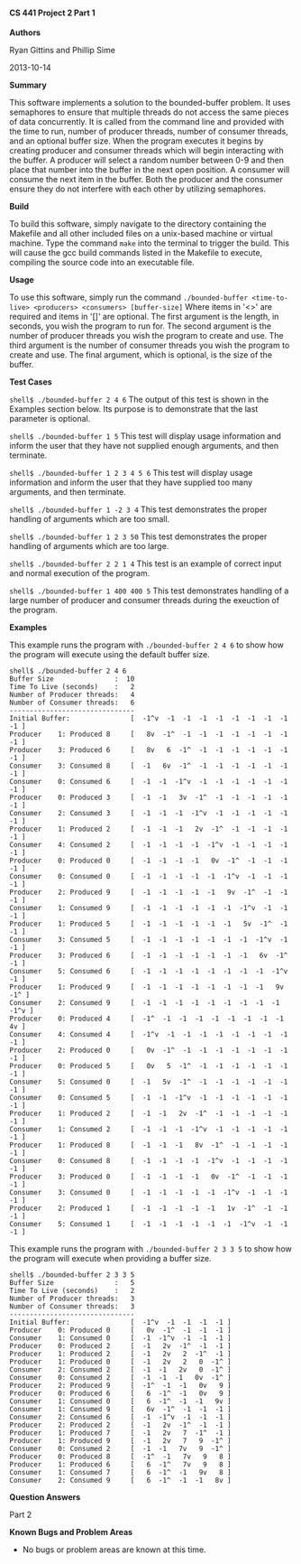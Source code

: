 #### CS 441 Project 2 Part 1 ####

__Authors__

Ryan Gittins and Phillip Sime

2013-10-14

__Summary__

This software implements a solution to the bounded-buffer problem.  It uses semaphores to ensure that multiple threads do not access the same pieces of data concurrently.  It is called from the command line and provided with the time to run, number of producer threads, number of consumer threads, and an optional buffer size.  When the program executes it begins by creating producer and consumer threads which will begin interacting with the buffer.  A producer will select a random number between 0-9 and then place that number into the buffer in the next open position.  A consumer will consume the next item in the buffer.  Both the producer and the consumer ensure they do not interfere with each other by utilizing semaphores. 

__Build__

To build this software, simply navigate to the directory containing the Makefile and all other included files on a unix-based machine or virtual machine. Type the command `make` into the terminal to trigger the build. This will cause the gcc build commands listed in the Makefile to execute, compiling the source code into an executable file.

__Usage__

To use this software, simply run the command `./bounded-buffer <time-to-live> <producers> <consumers> [buffer-size]`  Where items in '<>' are required and items in '[]' are optional.  The first argument is the length, in seconds, you wish the program to run for.  The second argument is the number of producer threads you wish the program to create and use.  The third argument is the number of consumer threads you wish the program to create and use.  The final argument, which is optional, is the size of the buffer.

__Test Cases__

`shell$ ./bounded-buffer 2 4 6`  The output of this test is shown in the Examples section below.  Its purpose is to demonstrate that the last parameter is optional.

`shell$ ./bounded-buffer 1 5`  This test will display usage information and inform the user that they have not supplied enough arguments, and then terminate.

`shell$ ./bounded-buffer 1 2 3 4 5 6`  This test will display usage information and inform the user that they have supplied too many arguments, and then terminate.

`shell$ ./bounded-buffer 1 -2 3 4`  This test demonstrates the proper handling of arguments which are too small.

`shell$ ./bounded-buffer 1 2 3 50`  This test demonstrates the proper handling of arguments which are too large.

`shell$ ./bounded-buffer 2 2 1 4`  This test is an example of correct input and normal execution of the program.

`shell$ ./bounded-buffer 1 400 400 5`  This test demonstrates handling of a large number of producer and consumer threads  during the exeuction of the program.

__Examples__

This example runs the program with `./bounded-buffer 2 4 6` to show how the program will execute using the default buffer size. 
````
shell$ ./bounded-buffer 2 4 6
Buffer Size               :  10
Time To Live (seconds)    :   2
Number of Producer threads:   4
Number of Consumer threads:   6
-------------------------------
Initial Buffer:               [  -1^v  -1  -1  -1  -1  -1  -1  -1  -1  -1 ]
Producer    1: Produced 8     [   8v  -1^  -1  -1  -1  -1  -1  -1  -1  -1 ]
Producer    3: Produced 6     [   8v   6  -1^  -1  -1  -1  -1  -1  -1  -1 ]
Consumer    3: Consumed 8     [  -1   6v  -1^  -1  -1  -1  -1  -1  -1  -1 ]
Consumer    0: Consumed 6     [  -1  -1  -1^v  -1  -1  -1  -1  -1  -1  -1 ]
Producer    0: Produced 3     [  -1  -1   3v  -1^  -1  -1  -1  -1  -1  -1 ]
Consumer    2: Consumed 3     [  -1  -1  -1  -1^v  -1  -1  -1  -1  -1  -1 ]
Producer    1: Produced 2     [  -1  -1  -1   2v  -1^  -1  -1  -1  -1  -1 ]
Consumer    4: Consumed 2     [  -1  -1  -1  -1  -1^v  -1  -1  -1  -1  -1 ]
Producer    0: Produced 0     [  -1  -1  -1  -1   0v  -1^  -1  -1  -1  -1 ]
Consumer    0: Consumed 0     [  -1  -1  -1  -1  -1  -1^v  -1  -1  -1  -1 ]
Producer    2: Produced 9     [  -1  -1  -1  -1  -1   9v  -1^  -1  -1  -1 ]
Consumer    1: Consumed 9     [  -1  -1  -1  -1  -1  -1  -1^v  -1  -1  -1 ]
Producer    1: Produced 5     [  -1  -1  -1  -1  -1  -1   5v  -1^  -1  -1 ]
Consumer    3: Consumed 5     [  -1  -1  -1  -1  -1  -1  -1  -1^v  -1  -1 ]
Producer    3: Produced 6     [  -1  -1  -1  -1  -1  -1  -1   6v  -1^  -1 ]
Consumer    5: Consumed 6     [  -1  -1  -1  -1  -1  -1  -1  -1  -1^v  -1 ]
Producer    1: Produced 9     [  -1  -1  -1  -1  -1  -1  -1  -1   9v  -1^ ]
Consumer    2: Consumed 9     [  -1  -1  -1  -1  -1  -1  -1  -1  -1  -1^v ]
Producer    0: Produced 4     [  -1^  -1  -1  -1  -1  -1  -1  -1  -1   4v ]
Consumer    4: Consumed 4     [  -1^v  -1  -1  -1  -1  -1  -1  -1  -1  -1 ]
Producer    2: Produced 0     [   0v  -1^  -1  -1  -1  -1  -1  -1  -1  -1 ]
Producer    0: Produced 5     [   0v   5  -1^  -1  -1  -1  -1  -1  -1  -1 ]
Consumer    5: Consumed 0     [  -1   5v  -1^  -1  -1  -1  -1  -1  -1  -1 ]
Consumer    0: Consumed 5     [  -1  -1  -1^v  -1  -1  -1  -1  -1  -1  -1 ]
Producer    1: Produced 2     [  -1  -1   2v  -1^  -1  -1  -1  -1  -1  -1 ]
Consumer    1: Consumed 2     [  -1  -1  -1  -1^v  -1  -1  -1  -1  -1  -1 ]
Producer    1: Produced 8     [  -1  -1  -1   8v  -1^  -1  -1  -1  -1  -1 ]
Consumer    0: Consumed 8     [  -1  -1  -1  -1  -1^v  -1  -1  -1  -1  -1 ]
Producer    3: Produced 0     [  -1  -1  -1  -1   0v  -1^  -1  -1  -1  -1 ]
Consumer    3: Consumed 0     [  -1  -1  -1  -1  -1  -1^v  -1  -1  -1  -1 ]
Producer    2: Produced 1     [  -1  -1  -1  -1  -1   1v  -1^  -1  -1  -1 ]
Consumer    5: Consumed 1     [  -1  -1  -1  -1  -1  -1  -1^v  -1  -1  -1 ]
````

This example runs the program with `./bounded-buffer 2 3 3 5` to show how the program will execute when providing a buffer size. 
````
shell$ ./bounded-buffer 2 3 3 5
Buffer Size               :   5
Time To Live (seconds)    :   2
Number of Producer threads:   3
Number of Consumer threads:   3
-------------------------------
Initial Buffer:               [  -1^v  -1  -1  -1  -1 ]
Producer    0: Produced 0     [   0v  -1^  -1  -1  -1 ]
Consumer    1: Consumed 0     [  -1  -1^v  -1  -1  -1 ]
Producer    0: Produced 2     [  -1   2v  -1^  -1  -1 ]
Producer    1: Produced 2     [  -1   2v   2  -1^  -1 ]
Producer    1: Produced 0     [  -1   2v   2   0  -1^ ]
Consumer    2: Consumed 2     [  -1  -1   2v   0  -1^ ]
Consumer    0: Consumed 2     [  -1  -1  -1   0v  -1^ ]
Producer    2: Produced 9     [  -1^  -1  -1   0v   9 ]
Producer    0: Produced 6     [   6  -1^  -1   0v   9 ]
Consumer    1: Consumed 0     [   6  -1^  -1  -1   9v ]
Consumer    1: Consumed 9     [   6v  -1^  -1  -1  -1 ]
Consumer    2: Consumed 6     [  -1  -1^v  -1  -1  -1 ]
Producer    2: Produced 2     [  -1   2v  -1^  -1  -1 ]
Producer    1: Produced 7     [  -1   2v   7  -1^  -1 ]
Producer    1: Produced 9     [  -1   2v   7   9  -1^ ]
Consumer    0: Consumed 2     [  -1  -1   7v   9  -1^ ]
Producer    0: Produced 8     [  -1^  -1   7v   9   8 ]
Producer    1: Produced 6     [   6  -1^   7v   9   8 ]
Consumer    1: Consumed 7     [   6  -1^  -1   9v   8 ]
Consumer    2: Consumed 9     [   6  -1^  -1  -1   8v ]
````

__Question Answers__

Part 2

__Known Bugs and Problem Areas__
* No bugs or problem areas are known at this time.
